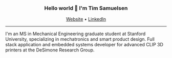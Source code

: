 <h3 align="center">Hello world 👋 I'm Tim Samuelsen</h3>
<p align="center">
  <a href="https://www.timsamuelsen.com">Website</a> •
  <a href="https://www.linkedin.com/in/timsamuelsen/">LinkedIn</a>
</p>

---
I'm an MS in Mechanical Engineering graduate student at Stanford University, specializing in mechatronics and 
smart product design. Full stack application and embedded systems developer 
for advanced CLIP 3D printers at the DeSimone Research Group. 

<!--
**TimSamuelsen/TimSamuelsen** is a ✨ _special_ ✨ repository because its `README.md` (this file) appears on your GitHub profile.

Here are some ideas to get you started:

- 🔭 I’m currently working on ...
- 🌱 I’m currently learning ...
- 👯 I’m looking to collaborate on ...
- 🤔 I’m looking for help with ...
- 💬 Ask me about ...
- 📫 How to reach me: ...
- 😄 Pronouns: ...
- ⚡ Fun fact: ...
-->
